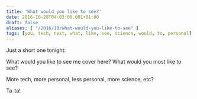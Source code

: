```yaml
---
title: 'What would you like to see?'
date: 2016-10-28T04:03:00.001+01:00
draft: false
aliases: [ "/2016/10/what-would-you-like-to-see" ]
tags: [you, tech, next, what, like, see, science, would, to, personal]
---
```


Just a short one tonight:

What would you like to see me cover here? What would you most like to see?

More tech, more personal, less personal, more science, etc?

Ta-ta!
